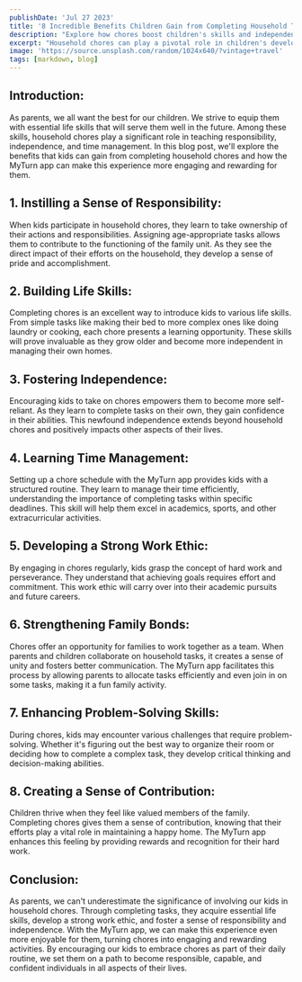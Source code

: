 ```yaml
---
publishDate: 'Jul 27 2023'
title: '8 Incredible Benefits Children Gain from Completing Household Tasks'
description: "Explore how chores boost children's skills and independence, and learn how the MyTurn app gamifies tasks for engaging, rewarding experiences."
excerpt: "Household chores can play a pivotal role in children's development, fostering a sense of responsibility, teaching essential life skills, and building independence. The MyTurn app aims to make these tasks engaging and rewarding, creating a structured routine for children and fostering a strong work ethic. As parents and children collaborate on chores, they strengthen family bonds and enhance communication. By encouraging children to embrace chores, we set them on a path to become responsible, capable, and confident individuals."
image: 'https://source.unsplash.com/random/1024x640/?vintage+travel'
tags: [markdown, blog]
---
```


## Introduction:

As parents, we all want the best for our children. We strive to equip them with essential life skills that will serve them well in the future. Among these skills, household chores play a significant role in teaching responsibility, independence, and time management. In this blog post, we'll explore the benefits that kids can gain from completing household chores and how the MyTurn app can make this experience more engaging and rewarding for them.

## 1. Instilling a Sense of Responsibility:

When kids participate in household chores, they learn to take ownership of their actions and responsibilities. Assigning age-appropriate tasks allows them to contribute to the functioning of the family unit. As they see the direct impact of their efforts on the household, they develop a sense of pride and accomplishment.

## 2. Building Life Skills:

Completing chores is an excellent way to introduce kids to various life skills. From simple tasks like making their bed to more complex ones like doing laundry or cooking, each chore presents a learning opportunity. These skills will prove invaluable as they grow older and become more independent in managing their own homes.

## 3. Fostering Independence:

Encouraging kids to take on chores empowers them to become more self-reliant. As they learn to complete tasks on their own, they gain confidence in their abilities. This newfound independence extends beyond household chores and positively impacts other aspects of their lives.

## 4. Learning Time Management:

Setting up a chore schedule with the MyTurn app provides kids with a structured routine. They learn to manage their time efficiently, understanding the importance of completing tasks within specific deadlines. This skill will help them excel in academics, sports, and other extracurricular activities.

## 5. Developing a Strong Work Ethic:

By engaging in chores regularly, kids grasp the concept of hard work and perseverance. They understand that achieving goals requires effort and commitment. This work ethic will carry over into their academic pursuits and future careers.

## 6. Strengthening Family Bonds:

Chores offer an opportunity for families to work together as a team. When parents and children collaborate on household tasks, it creates a sense of unity and fosters better communication. The MyTurn app facilitates this process by allowing parents to allocate tasks efficiently and even join in on some tasks, making it a fun family activity.

## 7. Enhancing Problem-Solving Skills:

During chores, kids may encounter various challenges that require problem-solving. Whether it's figuring out the best way to organize their room or deciding how to complete a complex task, they develop critical thinking and decision-making abilities.

## 8. Creating a Sense of Contribution:

Children thrive when they feel like valued members of the family. Completing chores gives them a sense of contribution, knowing that their efforts play a vital role in maintaining a happy home. The MyTurn app enhances this feeling by providing rewards and recognition for their hard work.

## Conclusion:

As parents, we can't underestimate the significance of involving our kids in household chores. Through completing tasks, they acquire essential life skills, develop a strong work ethic, and foster a sense of responsibility and independence. With the MyTurn app, we can make this experience even more enjoyable for them, turning chores into engaging and rewarding activities. By encouraging our kids to embrace chores as part of their daily routine, we set them on a path to become responsible, capable, and confident individuals in all aspects of their lives.
